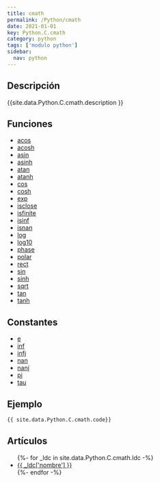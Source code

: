```yaml
---
title: cmath
permalink: /Python/cmath
date: 2021-01-01
key: Python.C.cmath
category: python
tags: ['modulo python']
sidebar: 
  nav: python
---
```


## Descripción
{{site.data.Python.C.cmath.description }}

## Funciones
* [acos](/Python/cmath/acos/)
* [acosh](/Python/cmath/acosh/)
* [asin](/Python/cmath/asin/)
* [asinh](/Python/cmath/asinh/)
* [atan](/Python/cmath/atan/)
* [atanh](/Python/cmath/atanh/)
* [cos](/Python/cmath/cos/)
* [cosh](/Python/cmath/cosh/)
* [exp](/Python/cmath/exp/)
* [isclose](/Python/cmath/isclose/)
* [isfinite](/Python/cmath/isfinite/)
* [isinf](/Python/cmath/isinf/)
* [isnan](/Python/cmath/isnan/)
* [log](/Python/cmath/log/)
* [log10](/Python/cmath/log10/)
* [phase](/Python/cmath/phase/)
* [polar](/Python/cmath/polar/)
* [rect](/Python/cmath/rect/)
* [sin](/Python/cmath/sin/)
* [sinh](/Python/cmath/sinh/)
* [sqrt](/Python/cmath/sqrt/)
* [tan](/Python/cmath/tan/)
* [tanh](/Python/cmath/tanh/)

## Constantes
* [e](/Python/cmath/e/)
* [inf](/Python/cmath/inf/)
* [infj](/Python/cmath/infj/)
* [nan](/Python/cmath/nan/)
* [nanj](/Python/cmath/nanj/)
* [pi](/Python/cmath/pi/)
* [tau](/Python/cmath/tau/)

## Ejemplo
~~~python
{{ site.data.Python.C.cmath.code}}
~~~

## Artículos
<ul>
{%- for _ldc in site.data.Python.C.cmath.ldc -%}
   <li>
       <a href="{{_ldc['url'] }}">{{ _ldc['nombre'] }}</a>
   </li>
{%- endfor -%}
</ul>
